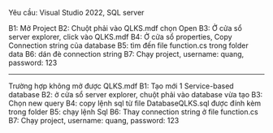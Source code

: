 Yêu cầu: Visual Studio 2022, SQL server

B1: Mở Project
B2: Chuột phải vào QLKS.mdf chọn Open
B3: Ở cửa sổ server explorer, click vào QLKS.mdf
B4: Ở cửa sổ properties, Copy Connection string của database
B5: tìm đến file function.cs trong folder data
B6: dán đè connection string
B7: Chạy project, username: quang, password: 123

-----------

Trường hợp không mở được QLKS.mdf
B1: Tạo mới 1 Service-based database
B2: ở cửa sổ server explorer, chuột phải vào database vừa tạo
B3: Chọn new query
B4: copy lệnh sql từ file DatabaseQLKS.sql được đính kèm trong folder
B5: chạy lệnh Sql
B6: Thay connection string ở file function.cs
B7: Chạy project, username: quang, password: 123